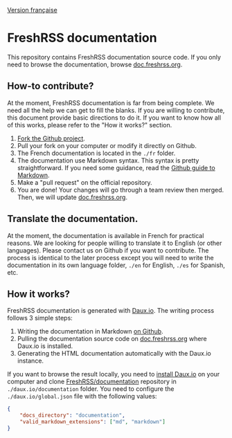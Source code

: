 [Version française](README.fr.md)

# FreshRSS documentation

This repository contains FreshRSS documentation source code. If you only need to browse the documentation, browse [doc.freshrss.org](http://doc.freshrss.org).

## How-to contribute?

At the moment, FreshRSS documentation is far from being complete. We need all the help we can get to fill the blanks. If you are willing to contribute, this document provide basic directions to do it. If you want to know how all of this works, please refer to the "How it works?" section.

1. [Fork the Github project](https://github.com/FreshRSS/documentation).
2. Pull your fork on your computer or modify it directly on Github.
3. The French documentation is located in the ```./fr``` folder.
4. The documentation use Markdown syntax. This syntax is pretty straightforward. If you need some guidance, read the [Github guide to Markdown](https://guides.github.com/features/mastering-markdown/).
5. Make a "pull request" on the official repository.
6. You are done! Your changes will go through a team review then merged. Then, we will update [doc.freshrss.org](http://doc.freshrss.org).

## Translate the documentation.

At the moment, the documentation is available in French for practical reasons. We are looking for people willing to translate it to English (or other languages). Please contact us on Github if you want to contribute. The process is identical to the later process except you will need to write the documentation in its own language folder, ```./en``` for English, ```./es``` for Spanish, etc.

## How it works?

FreshRSS documentation is generated with [Daux.io](http://daux.io/). The writing process follows 3 simple steps:

1. Writing the documentation in Markdown [on Github](https://github.com/FreshRSS/documentation).
2. Pulling the documentation source code on [doc.freshrss.org](http://doc.freshrss.org) where Daux.io is installed.
3. Generating the HTML documentation automatically with the Daux.io instance.

If you want to browse the result locally, you need to [install Daux.io](https://github.com/justinwalsh/daux.io) on your computer and clone [FreshRSS/documentation](https://github.com/FreshRSS/documentation) repository in ```./daux.io/documentation``` folder. You need to configure the ```./daux.io/global.json``` file with the following values:

```json
{
    "docs_directory": "documentation",
    "valid_markdown_extensions": ["md", "markdown"]
}
```